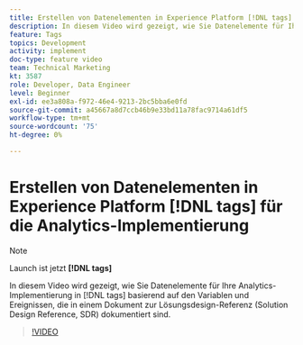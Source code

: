 ```yaml
---
title: Erstellen von Datenelementen in Experience Platform [!DNL tags] für die Analytics-Implementierung
description: In diesem Video wird gezeigt, wie Sie Datenelemente für Ihre Analytics-Implementierung in [!DNL tags] basierend auf den Variablen und Ereignissen, die in einem Dokument zur Lösungsdesign-Referenz (Solution Design Reference, SDR) dokumentiert sind.
feature: Tags
topics: Development
activity: implement
doc-type: feature video
team: Technical Marketing
kt: 3587
role: Developer, Data Engineer
level: Beginner
exl-id: ee3a808a-f972-46e4-9213-2bc5bba6e0fd
source-git-commit: a45667a8d7ccb46b9e33bd11a78fac9714a61df5
workflow-type: tm+mt
source-wordcount: '75'
ht-degree: 0%

---
```


# Erstellen von Datenelementen in Experience Platform [!DNL tags] für die Analytics-Implementierung

>[!NOTE]
>
> Launch ist jetzt **[!DNL tags]**

In diesem Video wird gezeigt, wie Sie Datenelemente für Ihre Analytics-Implementierung in [!DNL tags] basierend auf den Variablen und Ereignissen, die in einem Dokument zur Lösungsdesign-Referenz (Solution Design Reference, SDR) dokumentiert sind.

>[!VIDEO](https://video.tv.adobe.com/v/28760/?quality=12&learn=on)
